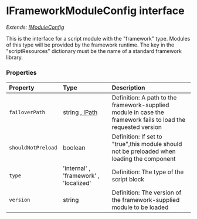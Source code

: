 # IFrameworkModuleConfig interface

_Extends: [IModuleConfig](IModuleConfig.md)_



This is the interface for a script module with the "framework" type. Modules of this type will be provided by the 
framework runtime. The key in the "scriptResources" dictionary must be the name of a standard framework library. 





### Properties

| Property	   | Type	| Description|
|:-------------|:-------|:-----------|
|`failoverPath`      | string ,[ IPath](IPath.md) | Definition: A path to the framework-supplied module in case the framework fails to load the requested version |
|`shouldNotPreload`      | boolean | Definition: If set to "true",this module should not be preloaded when loading the component |
|`type`      | 'internal' , 'framework' , 'localized' | Definition: The type of the script block |
|`version`      | string | Definition: The version of the framework-supplied module to be loaded |




